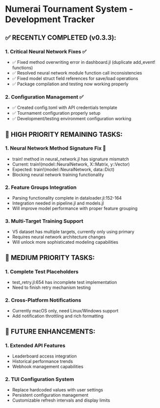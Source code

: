# Numerai Tournament System - Development Tracker

## ✅ RECENTLY COMPLETED (v0.3.3):

### 1. **Critical Neural Network Fixes** ✅
   - ✅ Fixed method overwriting error in dashboard.jl (duplicate add_event! functions)
   - ✅ Resolved neural network module function call inconsistencies
   - ✅ Fixed model struct field references for save/load operations
   - ✅ Package compilation and testing now working properly

### 2. **Configuration Management** ✅
   - ✅ Created config.toml with API credentials template
   - ✅ Tournament configuration properly setup
   - ✅ Development/testing environment configuration working


## 🔄 HIGH PRIORITY REMAINING TASKS:

### 1. **Neural Network Method Signature Fix** 🚨
   - train! method in neural_network.jl has signature mismatch
   - Current: train!(model::NeuralNetwork, X::Matrix, y::Vector)
   - Expected: train!(model::NeuralNetwork, data::Dict)
   - Blocking neural network training functionality

### 2. **Feature Groups Integration**
   - Parsing functionality complete in dataloader.jl:152-164
   - Integration needed in pipeline.jl and models.jl
   - Will improve model performance with proper feature grouping

### 3. **Multi-Target Training Support**
   - V5 dataset has multiple targets, currently only using primary
   - Requires neural network architecture changes
   - Will unlock more sophisticated modeling capabilities

## 🔧 MEDIUM PRIORITY TASKS:

### 1. **Complete Test Placeholders**
   - test_retry.jl:654 has incomplete test implementation
   - Need to finish retry mechanism testing

### 2. **Cross-Platform Notifications**
   - Currently macOS only, need Linux/Windows support
   - Add notification throttling and rich formatting

## 🔮 FUTURE ENHANCEMENTS:

### 1. **Extended API Features**
   - Leaderboard access integration
   - Historical performance trends
   - Webhook management capabilities

### 2. **TUI Configuration System**
   - Replace hardcoded values with user settings
   - Persistent configuration management
   - Customizable refresh intervals and display limits